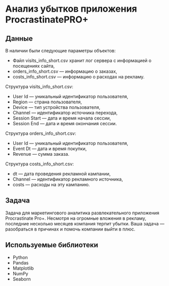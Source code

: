 # Анализ убытков приложения ProcrastinatePRO+

## Данные
В наличии были следующие параметры объектов:

* Файл visits_info_short.csv хранит лог сервера с информацией о посещениях сайта,
* orders_info_short.csv — информацию о заказах,
* costs_info_short.csv — информацию о расходах на рекламу.

Структура visits_info_short.csv:

* User Id — уникальный идентификатор пользователя,
* Region — страна пользователя,
* Device — тип устройства пользователя,
* Channel — идентификатор источника перехода,
* Session Start — дата и время начала сессии,
* Session End — дата и время окончания сессии.

Структура orders_info_short.csv:

* User Id — уникальный идентификатор пользователя,
* Event Dt — дата и время покупки,
* Revenue — сумма заказа.

Структура costs_info_short.csv:

* dt — дата проведения рекламной кампании,
* Channel — идентификатор рекламного источника,
* costs — расходы на эту кампанию.

## Задача
Задача для маркетингового аналитика развлекательного приложения Procrastinate Pro+. Несмотря на огромные вложения в рекламу, последние несколько месяцев компания терпит убытки. Ваша задача — разобраться в причинах и помочь компании выйти в плюс.

## Используемые библиотеки
* Python
* Pandas
* Matplotlib
* NumPy
* Seaborn
